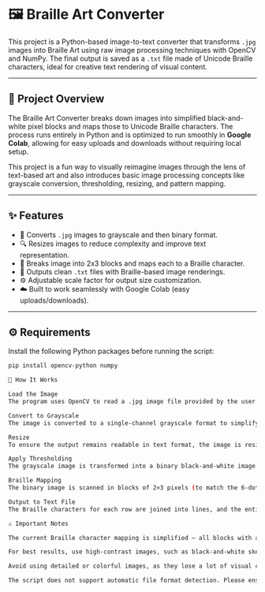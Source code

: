 # 🖼️ Braille Art Converter

This project is a Python-based image-to-text converter that transforms `.jpg` images into Braille Art using raw image processing techniques with OpenCV and NumPy. The final output is saved as a `.txt` file made of Unicode Braille characters, ideal for creative text rendering of visual content.

---

## 📌 Project Overview

The Braille Art Converter breaks down images into simplified black-and-white pixel blocks and maps those to Unicode Braille characters. The process runs entirely in Python and is optimized to run smoothly in **Google Colab**, allowing for easy uploads and downloads without requiring local setup.

This project is a fun way to visually reimagine images through the lens of text-based art and also introduces basic image processing concepts like grayscale conversion, thresholding, resizing, and pattern mapping.

---

## ✨ Features

- 🔲 Converts `.jpg` images to grayscale and then binary format.
- 🔍 Resizes images to reduce complexity and improve text representation.
- 🧩 Breaks image into 2x3 blocks and maps each to a Braille character.
- 📄 Outputs clean `.txt` files with Braille-based image renderings.
- ⚙️ Adjustable scale factor for output size customization.
- ☁️ Built to work seamlessly with Google Colab (easy uploads/downloads).

---

## ⚙️ Requirements

Install the following Python packages before running the script:

```bash
pip install opencv-python numpy

🚀 How It Works

Load the Image
The program uses OpenCV to read a .jpg image file provided by the user.

Convert to Grayscale
The image is converted to a single-channel grayscale format to simplify processing and reduce complexity.

Resize
To ensure the output remains readable in text format, the image is resized based on a scale_factor. This keeps the generated Braille art compact and manageable.

Apply Thresholding
The grayscale image is transformed into a binary black-and-white image using a fixed threshold value of 128. Pixels darker than the threshold become black (filled), and lighter pixels become white (empty).

Braille Mapping
The binary image is scanned in blocks of 2×3 pixels (to match the 6-dot layout of Braille characters). The number of filled (black) pixels in each block is counted and mapped to a simplified Braille character.

Output to Text File
The Braille characters for each row are joined into lines, and the entire output is written to a .txt file using UTF-8 encoding. This file contains a textual representation of the original image using Braille Unicode characters.

⚠️ Important Notes

The current Braille character mapping is simplified — all blocks with any filled pixels are represented by a default Braille character (⠿). This can be improved later to follow true Unicode Braille dot patterns based on pixel positions.

For best results, use high-contrast images, such as black-and-white sketches, line drawings, or logos. These translate more clearly into Braille Art.

Avoid using detailed or colorful images, as they lose a lot of visual clarity when resized and converted to binary (black and white).

The script does not support automatic file format detection. Please ensure that your input file is a .jpg image.

